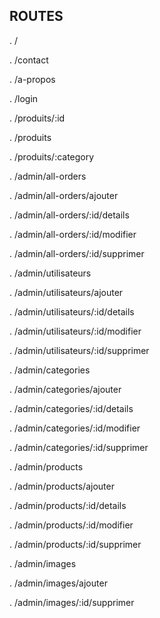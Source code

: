 ## ROUTES



. /

. /contact

. /a-propos

. /login

. /produits/:id

. /produits

. /produits/:category


. /admin/all-orders

. /admin/all-orders/ajouter

. /admin/all-orders/:id/details

. /admin/all-orders/:id/modifier

. /admin/all-orders/:id/supprimer



. /admin/utilisateurs

. /admin/utilisateurs/ajouter

. /admin/utilisateurs/:id/details

. /admin/utilisateurs/:id/modifier

. /admin/utilisateurs/:id/supprimer



. /admin/categories

. /admin/categories/ajouter

. /admin/categories/:id/details

. /admin/categories/:id/modifier

. /admin/categories/:id/supprimer



. /admin/products

. /admin/products/ajouter

. /admin/products/:id/details

. /admin/products/:id/modifier

. /admin/products/:id/supprimer


. /admin/images

. /admin/images/ajouter

. /admin/images/:id/supprimer
